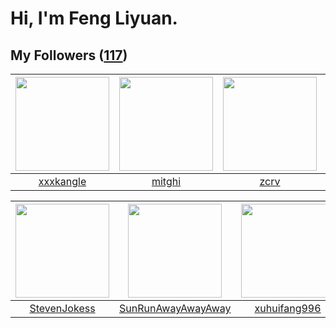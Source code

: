 # Hi, I'm Feng Liyuan.

## My Followers ([117](https://github.com/SunRunAway?tab=followers))

| <img src="https://avatars.githubusercontent.com/u/88874211?v=4" width="150" height="150" /> | <img src="https://avatars.githubusercontent.com/u/55898975?v=4" width="150" height="150" /> | <img src="https://avatars.githubusercontent.com/u/119645983?v=4" width="150" height="150" /> | <img src="https://avatars.githubusercontent.com/u/120910584?v=4" width="150" height="150" /> |
| :-----------------------------------------------------------------------------------------: | :-----------------------------------------------------------------------------------------: | :------------------------------------------------------------------------------------------: | :------------------------------------------------------------------------------------------: |
|                          [xxxkangle](https://github.com/xxxkangle)                          |                             [mitghi](https://github.com/mitghi)                             |                                [zcrv](https://github.com/zcrv)                               |                         [kraziLadi51](https://github.com/kraziLadi51)                        |

| <img src="https://avatars.githubusercontent.com/u/71307974?v=4" width="150" height="150" /> | <img src="https://avatars.githubusercontent.com/u/51537937?v=4" width="150" height="150" /> | <img src="https://avatars.githubusercontent.com/u/50138288?v=4" width="150" height="150" /> | <img src="https://avatars.githubusercontent.com/u/49479987?v=4" width="150" height="150" /> |
| :-----------------------------------------------------------------------------------------: | :-----------------------------------------------------------------------------------------: | :-----------------------------------------------------------------------------------------: | :-----------------------------------------------------------------------------------------: |
|                       [StevenJokess](https://github.com/StevenJokess)                       |                 [SunRunAwayAwayAway](https://github.com/SunRunAwayAwayAway)                 |                       [xuhuifang996](https://github.com/xuhuifang996)                       |                              [bo-er](https://github.com/bo-er)                              |